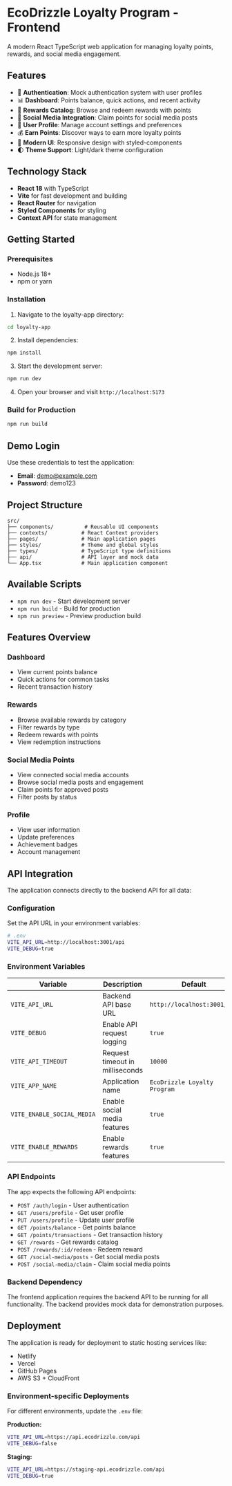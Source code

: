 # EcoDrizzle Loyalty Program - Frontend

A modern React TypeScript web application for managing loyalty points, rewards, and social media engagement.

## Features

- 🔐 **Authentication**: Mock authentication system with user profiles
- 📊 **Dashboard**: Points balance, quick actions, and recent activity
- 🎁 **Rewards Catalog**: Browse and redeem rewards with points
- 📱 **Social Media Integration**: Claim points for social media posts
- 👤 **User Profile**: Manage account settings and preferences
- 💰 **Earn Points**: Discover ways to earn more loyalty points
- 🎨 **Modern UI**: Responsive design with styled-components
- 🌓 **Theme Support**: Light/dark theme configuration

## Technology Stack

- **React 18** with TypeScript
- **Vite** for fast development and building
- **React Router** for navigation
- **Styled Components** for styling
- **Context API** for state management

## Getting Started

### Prerequisites

- Node.js 18+ 
- npm or yarn

### Installation

1. Navigate to the loyalty-app directory:
```bash
cd loyalty-app
```

2. Install dependencies:
```bash
npm install
```

3. Start the development server:
```bash
npm run dev
```

4. Open your browser and visit `http://localhost:5173`

### Build for Production

```bash
npm run build
```

## Demo Login

Use these credentials to test the application:
- **Email**: demo@example.com
- **Password**: demo123

## Project Structure

```
src/
├── components/          # Reusable UI components
├── contexts/           # React Context providers
├── pages/              # Main application pages
├── styles/             # Theme and global styles
├── types/              # TypeScript type definitions
├── api/                # API layer and mock data
└── App.tsx             # Main application component
```

## Available Scripts

- `npm run dev` - Start development server
- `npm run build` - Build for production
- `npm run preview` - Preview production build

## Features Overview

### Dashboard
- View current points balance
- Quick actions for common tasks
- Recent transaction history

### Rewards
- Browse available rewards by category
- Filter rewards by type
- Redeem rewards with points
- View redemption instructions

### Social Media Points
- View connected social media accounts
- Browse social media posts and engagement
- Claim points for approved posts
- Filter posts by status

### Profile
- View user information
- Update preferences
- Achievement badges
- Account management

## API Integration

The application connects directly to the backend API for all data:

### Configuration

Set the API URL in your environment variables:

```bash
# .env
VITE_API_URL=http://localhost:3001/api
VITE_DEBUG=true
```

### Environment Variables

| Variable | Description | Default |
|----------|-------------|---------|
| `VITE_API_URL` | Backend API base URL | `http://localhost:3001/api` |
| `VITE_DEBUG` | Enable API request logging | `true` |
| `VITE_API_TIMEOUT` | Request timeout in milliseconds | `10000` |
| `VITE_APP_NAME` | Application name | `EcoDrizzle Loyalty Program` |
| `VITE_ENABLE_SOCIAL_MEDIA` | Enable social media features | `true` |
| `VITE_ENABLE_REWARDS` | Enable rewards features | `true` |

### API Endpoints

The app expects the following API endpoints:

- `POST /auth/login` - User authentication
- `GET /users/profile` - Get user profile
- `PUT /users/profile` - Update user profile  
- `GET /points/balance` - Get points balance
- `GET /points/transactions` - Get transaction history
- `GET /rewards` - Get rewards catalog
- `POST /rewards/:id/redeem` - Redeem reward
- `GET /social-media/posts` - Get social media posts
- `POST /social-media/claim` - Claim social media points

### Backend Dependency

The frontend application requires the backend API to be running for all functionality. The backend provides mock data for demonstration purposes.

## Deployment

The application is ready for deployment to static hosting services like:
- Netlify
- Vercel
- GitHub Pages
- AWS S3 + CloudFront

### Environment-specific Deployments

For different environments, update the `.env` file:

**Production:**
```bash
VITE_API_URL=https://api.ecodrizzle.com/api
VITE_DEBUG=false
```

**Staging:**
```bash
VITE_API_URL=https://staging-api.ecodrizzle.com/api
VITE_DEBUG=true
```
